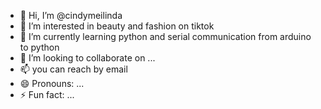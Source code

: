 - 👋 Hi, I’m @cindymeilinda
- 👀 I’m interested in beauty and fashion on tiktok
- 🌱 I’m currently learning python and serial communication from arduino to python
- 💞️ I’m looking to collaborate on ...
- 📫 you can reach by email
- 😄 Pronouns: ...
- ⚡ Fun fact: ...

<!---
cindymeilinda/cindymeilinda is a ✨ special ✨ repository because its `README.md` (this file) appears on your GitHub profile.
You can click the Preview link to take a look at your changes.
--->
